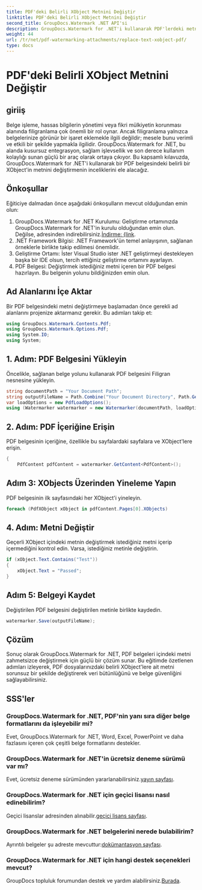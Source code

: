 ```yaml
---
title: PDF'deki Belirli XObject Metnini Değiştir
linktitle: PDF'deki Belirli XObject Metnini Değiştir
second_title: GroupDocs.Watermark .NET API'si
description: GroupDocs.Watermark for .NET'i kullanarak PDF'lerdeki metni etkili bir şekilde değiştirin. Filigranı .NET uygulamalarınıza sorunsuz bir şekilde entegre edin.
weight: 44
url: /tr/net/pdf-watermarking-attachments/replace-text-xobject-pdf/
type: docs
---
```

# PDF'deki Belirli XObject Metnini Değiştir

## giriiş
Belge işleme, hassas bilgilerin yönetimi veya fikri mülkiyetin korunması alanında filigranlama çok önemli bir rol oynar. Ancak filigranlama yalnızca belgelerinize görünür bir işaret eklemekle ilgili değildir; mesele bunu verimli ve etkili bir şekilde yapmakla ilgilidir. GroupDocs.Watermark for .NET, bu alanda kusursuz entegrasyon, sağlam işlevsellik ve son derece kullanım kolaylığı sunan güçlü bir araç olarak ortaya çıkıyor. Bu kapsamlı kılavuzda, GroupDocs.Watermark for .NET'i kullanarak bir PDF belgesindeki belirli bir XObject'in metnini değiştirmenin inceliklerini ele alacağız.
## Önkoşullar
Eğiticiye dalmadan önce aşağıdaki önkoşulların mevcut olduğundan emin olun:
1.  GroupDocs.Watermark for .NET Kurulumu: Geliştirme ortamınızda GroupDocs.Watermark for .NET'in kurulu olduğundan emin olun. Değilse, adresinden indirebilirsiniz.[İndirme: {link](https://releases.groupdocs.com/Watermark/net/).
2. .NET Framework Bilgisi: .NET Framework'ün temel anlayışının, sağlanan örneklerle birlikte takip edilmesi önemlidir.
3. Geliştirme Ortamı: İster Visual Studio ister .NET geliştirmeyi destekleyen başka bir IDE olsun, tercih ettiğiniz geliştirme ortamını ayarlayın.
4. PDF Belgesi: Değiştirmek istediğiniz metni içeren bir PDF belgesi hazırlayın. Bu belgenin yolunu bildiğinizden emin olun.

## Ad Alanlarını İçe Aktar
Bir PDF belgesindeki metni değiştirmeye başlamadan önce gerekli ad alanlarını projenize aktarmanız gerekir. Bu adımları takip et:

```csharp
using GroupDocs.Watermark.Contents.Pdf;
using GroupDocs.Watermark.Options.Pdf;
using System.IO;
using System;
```
## 1. Adım: PDF Belgesini Yükleyin
Öncelikle, sağlanan belge yolunu kullanarak PDF belgesini Filigran nesnesine yükleyin.
```csharp
string documentPath = "Your Document Path";
string outputFileName = Path.Combine("Your Document Directory", Path.GetFileName(documentPath));
var loadOptions = new PdfLoadOptions();
using (Watermarker watermarker = new Watermarker(documentPath, loadOptions))
```
## 2. Adım: PDF İçeriğine Erişin
PDF belgesinin içeriğine, özellikle bu sayfalardaki sayfalara ve XObject'lere erişin.
```csharp
{
    PdfContent pdfContent = watermarker.GetContent<PdfContent>();
```
## Adım 3: XObjects Üzerinden Yineleme Yapın
PDF belgesinin ilk sayfasındaki her XObject'i yineleyin.
```csharp
foreach (PdfXObject xObject in pdfContent.Pages[0].XObjects)
```
## 4. Adım: Metni Değiştir
Geçerli XObject içindeki metnin değiştirmek istediğiniz metni içerip içermediğini kontrol edin. Varsa, istediğiniz metinle değiştirin.
```csharp
if (xObject.Text.Contains("Test"))
{
    xObject.Text = "Passed";
}
```
## Adım 5: Belgeyi Kaydet
Değiştirilen PDF belgesini değiştirilen metinle birlikte kaydedin.
```csharp
watermarker.Save(outputFileName);
```

## Çözüm
Sonuç olarak GroupDocs.Watermark for .NET, PDF belgeleri içindeki metni zahmetsizce değiştirmek için güçlü bir çözüm sunar. Bu eğitimde özetlenen adımları izleyerek, PDF dosyalarınızdaki belirli XObject'lere ait metni sorunsuz bir şekilde değiştirerek veri bütünlüğünü ve belge güvenliğini sağlayabilirsiniz.
## SSS'ler
### GroupDocs.Watermark for .NET, PDF'nin yanı sıra diğer belge formatlarını da işleyebilir mi?
Evet, GroupDocs.Watermark for .NET, Word, Excel, PowerPoint ve daha fazlasını içeren çok çeşitli belge formatlarını destekler.
### GroupDocs.Watermark for .NET'in ücretsiz deneme sürümü var mı?
 Evet, ücretsiz deneme sürümünden yararlanabilirsiniz.[yayın sayfası](https://releases.groupdocs.com/).
### GroupDocs.Watermark for .NET için geçici lisansı nasıl edinebilirim?
 Geçici lisanslar adresinden alınabilir.[geçici lisans sayfası](https://purchase.groupdocs.com/temporary-license/).
### GroupDocs.Watermark for .NET belgelerini nerede bulabilirim?
 Ayrıntılı belgeler şu adreste mevcuttur:[dokümantasyon sayfası](https://tutorials.groupdocs.com/Watermark/net/).
### GroupDocs.Watermark for .NET için hangi destek seçenekleri mevcut?
 GroupDocs topluluk forumundan destek ve yardım alabilirsiniz.[Burada](https://forum.groupdocs.com/c/watermark/19).